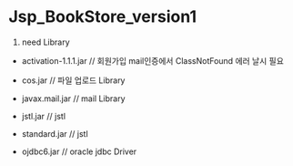 # Jsp_BookStore_version1

1. need Library

 - activation-1.1.1.jar    // 회원가입 mail인증에서 ClassNotFound 에러 날시 필요

 - cos.jar                 // 파일 업로드 Library

 - javax.mail.jar          // mail Library

 - jstl.jar                // jstl

 - standard.jar            // jstl

 - ojdbc6.jar              // oracle jdbc Driver
